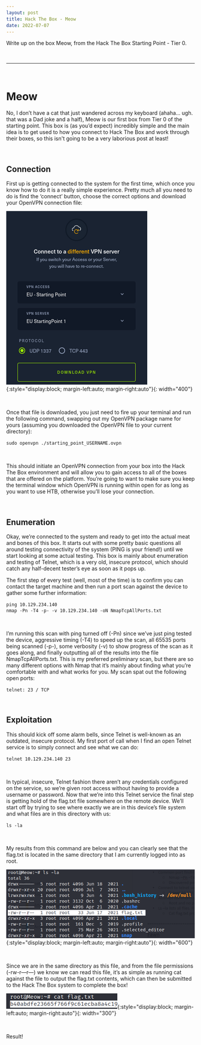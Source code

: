 ```yaml
---
layout: post
title: Hack The Box - Meow
date: 2022-07-07
---
```


Write up on the box Meow, from the Hack The Box Starting Point - Tier 0.

&nbsp;

---

&nbsp;

# Meow

No, I don’t have a cat that just wandered across my keyboard (ahaha… ugh. that was a Dad joke and a half), Meow is our first box from Tier 0 of the starting point. This box is (as you’d expect) incredibly simple and the main idea is to get used to how you connect to Hack The Box and work through their boxes, so this isn't going to be a very laborious post at least!

&nbsp;
&nbsp;

## Connection

First up is getting connected to the system for the first time, which once you know how to do it is a really simple experience. Pretty much all you need to do is find the ‘connect’ button, choose the correct options and download your OpenVPN connection file:

![VPN Connection](https://github.com/LeeDorning/LeeDorning.github.io/blob/main/images/Hack%20The%20Box%20-%20Meow/MeowVpnConnectiong.png?raw=true){:style="display:block; margin-left:auto; margin-right:auto"}{: width="400"}

&nbsp;

Once that file is downloaded, you just need to fire up your terminal and run the following command, swapping out my OpenVPN package name for yours (assuming you downloaded the OpenVPN file to your current directory):

~~~
sudo openvpn ./starting_point_USERNAME.ovpn
~~~

&nbsp;

This should initiate an OpenVPN connection from your box into the Hack The Box environment and will allow you to gain access to all of the boxes that are offered on the platform. You’re going to want to make sure you keep the terminal window which OpenVPN is running within open for as long as you want to use HTB, otherwise you’ll lose your connection.

&nbsp;
&nbsp;

## Enumeration

Okay, we’re connected to the system and ready to get into the actual meat and bones of this box. It starts out with some pretty basic questions all around testing connectivity of the system (PING is your friend!) until we start looking at some actual testing. This box is mainly about enumeration and testing of Telnet, which is a very old, insecure protocol, which should catch any half-decent tester’s eye as soon as it pops up. 

The first step of every test (well, most of the time) is to confirm you can contact the target machine and then run a port scan against the device to gather some further information:

~~~
ping 10.129.234.140
nmap -Pn -T4 -p- -v 10.129.234.140 -oN NmapTcpAllPorts.txt
~~~

&nbsp;

I’m running this scan with ping turned off (-Pn) since we’ve just ping tested the device, aggressive timing (-T4) to speed up the scan, all 65535 ports being scanned (-p-), some verbosity (-v) to show progress of the scan as it goes along, and finally outputting all of the results into the file NmapTcpAllPorts.txt. This is my preferred preliminary scan, but there are so many different options with Nmap that it’s mainly about finding what you’re comfortable with and what works for you. My scan spat out the following open ports:

~~~
telnet: 23 / TCP
~~~

&nbsp;
&nbsp;

## Exploitation

This should kick off some alarm bells, since Telnet is well-known as an outdated, insecure protocol. My first port of call when I find an open Telnet service is to simply connect and see what we can do:

~~~
telnet 10.129.234.140 23
~~~

&nbsp;

In typical, insecure, Telnet fashion there aren’t any credentials configured on the service, so we’re given root access without having to provide a username or password. Now that we’re into this Telnet service the final step is getting hold of the flag.txt file somewhere on the remote device. We’ll start off by trying to see where exactly we are in this device’s file system and what files are in this directory with us:

~~~
ls -la
~~~

&nbsp;

My results from this command are below and you can clearly see that the flag.txt is located in the same directory that I am currently logged into as root. 

![Ls -La Result](https://github.com/LeeDorning/LeeDorning.github.io/blob/main/images/Hack%20The%20Box%20-%20Meow/MeowLsLa.png?raw=true){:style="display:block; margin-left:auto; margin-right:auto"}{: width="600"}

&nbsp;

Since we are in the same directory as this file, and from the file permissions (-rw-r—r—) we know we can read this file, it’s as simple as running cat against the file to output the flag.txt contents, which can then be submitted to the Hack The Box system to complete the box!

![Ls -La Result](https://github.com/LeeDorning/LeeDorning.github.io/blob/main/images/Hack%20The%20Box%20-%20Meow/MeowCatFlag.png?raw=true){:style="display:block; margin-left:auto; margin-right:auto"}{: width="300"}

&nbsp;

Result!
